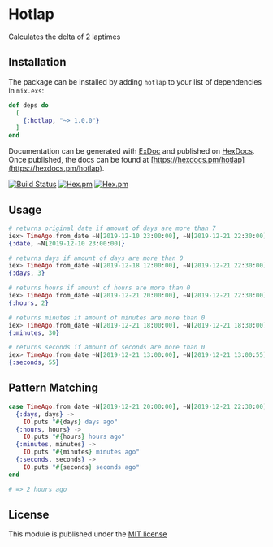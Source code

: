 # Hotlap

Calculates the delta of 2 laptimes

## Installation

The package can be installed by adding `hotlap` to your list of dependencies in `mix.exs`:

```elixir
def deps do
  [
    {:hotlap, "~> 1.0.0"}
  ]
end
```

Documentation can be generated with [ExDoc](https://github.com/elixir-lang/ex_doc)
and published on [HexDocs](https://hexdocs.pm). Once published, the docs can
be found at [https://hexdocs.pm/hotlap](https://hexdocs.pm/hotlap).

[![Build Status](https://travis-ci.com/pr0grammr/time-ago.svg?branch=master)](https://travis-ci.com/pr0grammr/time-ago)
<a href="https://hexdocs.pm/time_ago/TimeAgo.html#content" target="_blank"><img alt="Hex.pm" src="https://img.shields.io/hexpm/dt/time_ago"></a>
<a href="https://hexdocs.pm/time_ago/TimeAgo.html#content" target="_blank"><img alt="Hex.pm" src="https://img.shields.io/hexpm/v/time_ago"></a>

## Usage

```elixir
# returns original date if amount of days are more than 7
iex> TimeAgo.from_date ~N[2019-12-10 23:00:00], ~N[2019-12-21 22:30:00]
{:date, ~N[2019-12-10 23:00:00]}

# returns days if amount of days are more than 0
iex> TimeAgo.from_date ~N[2019-12-18 12:00:00], ~N[2019-12-21 22:30:00]
{:days, 3}

# returns hours if amount of hours are more than 0
iex> TimeAgo.from_date ~N[2019-12-21 20:00:00], ~N[2019-12-21 22:30:00]
{:hours, 2}

# returns minutes if amount of minutes are more than 0
iex> TimeAgo.from_date ~N[2019-12-21 18:00:00], ~N[2019-12-21 18:30:00]
{:minutes, 30}

# returns seconds if amount of seconds are more than 0
iex> TimeAgo.from_date ~N[2019-12-21 13:00:00], ~N[2019-12-21 13:00:55]
{:seconds, 55}
```

## Pattern Matching

```elixir
case TimeAgo.from_date ~N[2019-12-21 20:00:00], ~N[2019-12-21 22:30:00] do
  {:days, days} ->
    IO.puts "#{days} days ago"
  {:hours, hours} ->
    IO.puts "#{hours} hours ago"
  {:minutes, minutes} ->
    IO.puts "#{minutes} minutes ago"
  {:seconds, seconds} ->
    IO.puts "#{seconds} seconds ago"
end

# => 2 hours ago
```

## License 

This module is published under the <a href="https://github.com/pr0grammr/time-ago/blob/master/LICENSE">MIT license</a>


